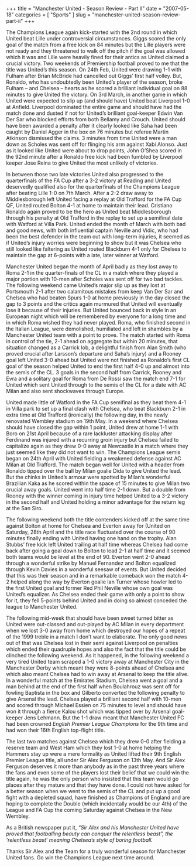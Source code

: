 +++
title = "Manchester United - Season Review - Part II"
date = "2007-05-18"
categories = [
  "Sports"
]
slug = "manchester-united-season-review-part-ii"
+++

The Champions League again kick-started with the 2nd round in which United beat Lille under controversial circumstances. Giggs scored the only goal of the match from a free kick on 84 minutes but the Lille players were not ready and they threatened to walk off the pitch if the goal was allowed which it was and Lille were heavily fined for their antics as United claimed a crucial victory. Two weekends of Premiership football proved to me that the title was United’s this season. On 24th Feb, United were drawing 1-1 with Fulham after Brian McBride had cancelled out Giggs’ first half volley. But, Ronaldo, who has undoubtedly been United’s player of the season, broke Fulham – and Chelsea – hearts as he scored a brilliant individual goal on 88 minutes to give United the victory. On 3rd March, in another game in which United were expected to slip up (and should have) United beat Liverpool 1-0 at Anfield. Liverpool dominated the entire game and should have had the match done and dusted if not for United’s brilliant goal-keeper Edwin Van Der Sar who blocked efforts from both Bellamy and Crouch. United should have been awarded a penalty after it clearly looked like Saha had been caught by Daniel Agger in the box on 76 minutes but referee Martin Atkinson dismissed the claims. 3 minutes from time United were a man down as Scholes was sent off for flinging his arm against Xabi Alonso. Just as it looked like United were about to drop points, John O’Shea scored in the 92nd minute after a Ronaldo free kick had been fumbled by Liverpool keeper Jose Reina to give United the most unlikely of victories.

In between those two late victories United also progressed to the quarterfinals of the FA Cup after a 3-2 victory at Reading and United deservedly qualified also for the quarterfinals of the Champions League after beating Lille 1-0 on 7th March. After a 2-2 draw away to Middlesborough left United facing a replay at Old Trafford for the FA Cup QF, United routed Bolton 4-1 at home to maintain their lead. Cristiano Ronaldo again proved to be the hero as United beat Middlesborough through his penalty at Old Trafford in the replay to set up a semifinal date with Watford at Villa Park. United ended the month of March with both bad and good news, with both influential captain Neville and Vidic, who had been the best defender in the team out with long-term injuries, it seemed as if United’s injury worries were beginning to show but it was Chelsea who still looked like faltering as United routed Blackburn 4-1 only for Chelsea to maintain the gap at 6-points with a late, later winner at Watford.

Manchester United began the month of April badly as they lost away to Roma 2-1 in the quarter-finals of the CL in a match where they played a major portion with 10-men after Scholes was sent off for two bad tackles. The following weekend came United’s major slip up as they lost at Portsmouth 2-1 after two calamitous mistakes from keep Van Der Sar and Chelsea who had beaten Spurs 1-0 at home previously in the day closed the gap to 3 points and the critics again murmured that United will eventually lose it because of their injuries. But United bounced back in style in an European night which will be remembered by everyone for a long time and in which Roma wished they had never played. Roma, who finished second in the Italian League, were demolished, humiliated and left in shambles by a Manchester United team with a point to prove. The match started with Roma in control of the tie, 2-1 ahead on aggregate but within 20 minutes, that situation changed as a Carrick lob, a delightful finish from Alan Smith (who proved crucial after Larsson’s departure and Saha’s injury) and a Rooney goal left United 3-0 ahead but United were not finished as Ronaldo’s first CL goal of the season helped United to end the first half 4-0 up and almost into the semis of the CL. 3 goals in the second half from Carrick, Rooney and Evra and a solitary goal for Roma from De Rossi saw the match end 7-1 for United which sent United through to the semis of the CL for a date with AC Milan and also sent shockwaves through Europe.

United made little of Watford in the FA Cup semifinal as they beat them 4-1 in Villa park to set up a final clash with Chelsea, who beat Blackburn 2-1 in extra time at Old Trafford (ironically) the following day, in the newly renovated Wembley stadium on 19th May. In a weekend where Chelsea should have closed the gap within 1 point, United drew at home 1-1 with Boro on 21st April because of a rare lackluster attacking display after Ferdinand was injured with a recurring groin injury but Chelsea failed to capitalize again as they drew 0-0 away at Newcastle in a match where they just seemed like they did not want to win. The Champions League semis began on 24th April with United fielding a weakened defense against AC Milan at Old Trafford. The match began well for United with a header from Ronaldo tipped over the ball by Milan goalie Dida to give United the lead. But the chinks in United’s armour were spotted by Milan’s wonderful Brazilian Kaka as he scored within the space of 15 minutes to give Milan two crucial away goals. United went into half time 2-1 down. But a double from Rooney with the winner coming in injury time helped United to a 3-2 victory in the second half and United holding a minor advantage for the return leg at the San Siro.

The following weekend both the title contenders kicked off at the same time against Bolton at home for Chelsea and Everton away for (United on Saturday, 28th April and the title race fluctuated over the course of 90 minutes finally ending with United having one hand on the trophy. Alan Stubbs’ free kick left United trailing at half time whereas Chelsea had come back after going a goal down to Bolton to lead 2-1 at half time and it seemed both teams would be level at the end of 90. Everton went 2-0 ahead through a wonderful strike by Manuel Fernandez and Bolton equalized through Kevin Davies in a wonderful seesaw of events. But United decided that this was their season and in a remarkable comeback won the match 4-2 helped along the way by Everton goalie Ian Turner whose howler led to the first United goal and former Red Phil Neville whose own goal was United’s equalizer. As Chelsea ended their game with only a point to show for it, they fell 5-points behind United and in doing so almost conceded the league to Manchester United.

The following mid-week that should have been sweet turned bitter as United were out-classed and out-played by AC Milan in every department when we lost 3-0 away from home which destroyed our hopes of a repeat of the 1999 treble in a match I don’t want to elaborate. The only good news out of that was Chelsea lost in their semi against Liverpool on penalties which ended their quadruple hopes and also the fact that the title could be clinched the following weekend. As it happened, in the following weekend a very tired United team scraped a 1-0 victory away at Manchester City in the Manchester Derby which meant they were 8-points ahead of Chelsea and which also meant Chelsea had to win away at Arsenal to keep the title alive. In a wonderful match at the Emirates Stadium, Chelsea went a goal and a man behind at the end of the first half when Boulahrouz was sent off for fowling Baptista in the box and Gilberto converted the following penalty to give Arsenal the lead. Chelsea played a brilliant second half with 10-men and scored through Michael Essien on 75 minutes to level and should have won it through a fierce Kalou shot which was tipped over by Arsenal goal-keeper Jens Lehmann. But the 1-1 draw meant that Manchester United FC had been crowned _English Premier League Champions_ for the 9th time and had won their 16th English top-flight title.

The last two matches against Chelsea which they drew 0-0 after fielding a reserve team and West Ham which they lost 1-0 at home helping the Hammers stay up were a mere formality as United lifted their 9th English Premier League title, all under Sir Alex Ferguson on 13th May. And Sir Alex Ferguson deserves it more than anybody as in the past three years where the fans and even some of the players lost their belief that we could win the title again, he was the only person who insisted that this team would go places after they mature and that they have done. I could not have asked for a better season when we went to the semis of the CL and put up a good fight with a depleted squad, have finished as Champions of England and are hoping to complete the Double (which incidentally would be our 4th) of the League and FA Cup the coming Saturday against Chelsea in the New Wembley.

As a British newspaper put it,
_“Sir Alex and his Manchester United have proved that footballing beauty can conquer the relentless beast”, the ‘relentless beast’ meaning Chelsea’s style of boring football._

Thanks Sir Alex and the Team for a truly wonderful season for Manchester United fans. Go win the Champions League next time around.
